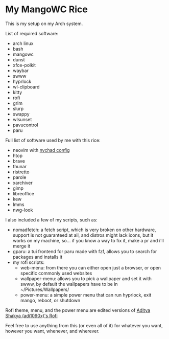 # My MangoWC Rice

This is my setup on my Arch system.

List of required software:
- arch linux
- bash
- mangowc
- dunst
- xfce-polkit
- waybar
- swww
- hyprlock
- wl-clipboard
- kitty
- rofi
- grim
- slurp
- swappy
- wlsunset
- pavucontrol
- paru

Full list of software used by me with this rice:
- neovim with [nvchad config](https://github.com/NvChad/NvChad)
- htop
- brave
- thunar
- ristretto
- parole
- xarchiver
- gimp
- libreoffice
- kew
- lmms
- nwg-look

I also included a few of my scripts, such as:
- nomadfetch: a fetch script, which is very broken on other hardware, support is not guaranteed at all, and distros might lack icons, but it works on my machine, so... if you know a way to fix it, make a pr and i'll merge it
- gparu: a tui frontend for paru made with fzf, allows you to search for packages and installs it
- my rofi scripts:
  - web-menu: from there you can either open just a browser, or open specific commonly used websites
  - wallpaper-menu: allows you to pick a wallpaper and set it with swww, by default the wallpapers have to be in ~/Pictures/Wallpapers/
  - power-menu: a simple power menu that can run hyprlock, exit mango, reboot, or shutdown

Rofi theme, menu, and the power menu are edited versions of [Aditya Shakya (adi1090x)'s Rofi](https://github.com/adi1090x/rofi)

Feel free to use anything from this (or even all of it) for whatever you want, however you want, whenever, and wherever.
